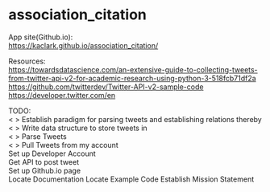 # association_citation
App site(Github.io): <br> 
https://kaclark.github.io/association_citation/

Resources: <br>
https://towardsdatascience.com/an-extensive-guide-to-collecting-tweets-from-twitter-api-v2-for-academic-research-using-python-3-518fcb71df2a <br>
https://github.com/twitterdev/Twitter-API-v2-sample-code <br>
https://developer.twitter.com/en <br>

TODO: <br>
< > Establish paradigm for parsing tweets and establishing relations thereby <br>
< > Write data structure to store tweets in <br> 
< > Parse Tweets <br>
< > Pull Tweets from my account <br>
<x> Set up Developer Account <br>
<x> Get API to post tweet <br>
<x> Set up Github.io page <br> 
<x> Locate Documentation
<x> Locate Example Code
<x> Establish Mission Statement




